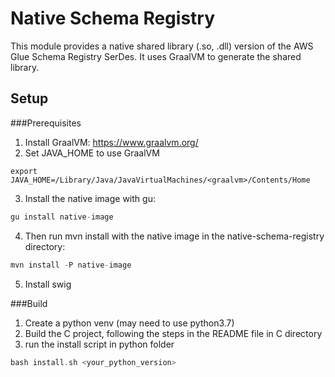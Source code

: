 # Native Schema Registry 

This module provides a native shared library (.so, .dll) version of the AWS Glue Schema Registry SerDes. 
It uses GraalVM to generate the shared library. 

## Setup

###Prerequisites

1. Install GraalVM: https://www.graalvm.org/
2. Set JAVA_HOME to use GraalVM
```
export JAVA_HOME=/Library/Java/JavaVirtualMachines/<graalvm>/Contents/Home
```
3. Install the native image with gu:
```asm
gu install native-image
```
4. Then run mvn install with the native image in the native-schema-registry directory:
```asm
mvn install -P native-image
```
5. Install swig

###Build
1. Create a python venv (may need to use python3.7)
2. Build the C project, following the steps in the README file in C directory
3. run the install script in python folder
```asm
bash install.sh <your_python_version>
```

